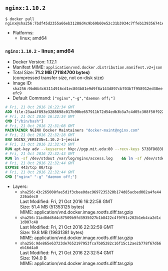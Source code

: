 ## `nginx:1.10.2`

```console
$ docker pull nginx@sha256:7bdf45d2355a66eb31288d4c9b69b60e52c31b3934c7ffeb139356741e52a468
```

-	Platforms:
	-	linux; amd64

### `nginx:1.10.2` - linux; amd64

-	Docker Version: 1.12.1
-	Manifest MIME: `application/vnd.docker.distribution.manifest.v2+json`
-	Total Size: **71.2 MB (71184700 bytes)**  
	(compressed transfer size, not on-disk size)
-	Image ID: `sha256:9bd6b3c63114916cd1ec803b81e9d9f8a143d897cb703b7f958912ed38eeefc9`
-	Default Command: `["nginx","-g","daemon off;"]`

```dockerfile
# Fri, 21 Oct 2016 16:22:34 GMT
ADD file:23aa4f893e3288698c017b90be657911b72d54edb3b3a7c4d05c308f50f9228f in / 
# Fri, 21 Oct 2016 16:22:34 GMT
CMD ["/bin/bash"]
# Fri, 21 Oct 2016 22:31:08 GMT
MAINTAINER NGINX Docker Maintainers "docker-maint@nginx.com"
# Fri, 21 Oct 2016 22:32:28 GMT
ENV NGINX_VERSION=1.10.2-1~jessie
# Fri, 21 Oct 2016 22:32:43 GMT
RUN apt-key adv --keyserver hkp://pgp.mit.edu:80 --recv-keys 573BFD6B3D8FBC641079A6ABABF5BD827BD9BF62 	&& echo "deb http://nginx.org/packages/debian/ jessie nginx" >> /etc/apt/sources.list 	&& apt-get update 	&& apt-get install --no-install-recommends --no-install-suggests -y 						ca-certificates 						nginx=${NGINX_VERSION} 						nginx-module-xslt 						nginx-module-geoip 						nginx-module-image-filter 						nginx-module-perl 						nginx-module-njs 						gettext-base 	&& rm -rf /var/lib/apt/lists/*
# Fri, 21 Oct 2016 22:32:43 GMT
RUN ln -sf /dev/stdout /var/log/nginx/access.log 	&& ln -sf /dev/stderr /var/log/nginx/error.log
# Fri, 21 Oct 2016 22:32:44 GMT
EXPOSE 443/tcp 80/tcp
# Fri, 21 Oct 2016 22:32:44 GMT
CMD ["nginx" "-g" "daemon off;"]
```

-	Layers:
	-	`sha256:43c265008fae5d1f3cbee0dac9697235320b174d85acbed002a4fe44236adec0`  
		Last Modified: Fri, 21 Oct 2016 16:22:58 GMT  
		Size: 51.4 MB (51353125 bytes)  
		MIME: application/vnd.docker.image.rootfs.diff.tar.gzip
	-	`sha256:31ad8dd8d4c87509b9fd3935027b1b8422c4f9f91c202b1eb4ca2d1c1d007c48`  
		Last Modified: Fri, 21 Oct 2016 22:32:59 GMT  
		Size: 19.8 MB (19831381 bytes)  
		MIME: application/vnd.docker.image.rootfs.diff.tar.gzip
	-	`sha256:9de865e63723de7652197953fca7b05282c16f15c12ae2b778f67d66eb16d4a0`  
		Last Modified: Fri, 21 Oct 2016 22:32:54 GMT  
		Size: 194.0 B  
		MIME: application/vnd.docker.image.rootfs.diff.tar.gzip
